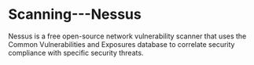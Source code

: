 # Scanning---Nessus
Nessus is a free open-source network vulnerability scanner that uses the Common Vulnerabilities and Exposures database to correlate security compliance with specific security threats.
